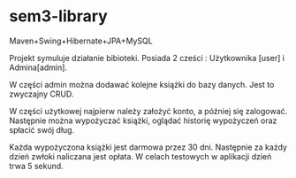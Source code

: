 
sem3-library
============

Maven+Swing+Hibernate+JPA+MySQL

Projekt symuluje działanie bibioteki. Posiada 2 cześci : Użytkownika [user] i Admina[admin]. 

W części admin można dodawać kolejne książki do bazy danych. Jest to zwyczajny CRUD.

W części użytkowej najpierw należy założyć konto, a później się zalogować.
Następnie można wypożyczać książki, oglądać historię wypożyczeń oraz spłacić swój dług.

Każda wypożyczona książki jest darmowa przez 30 dni. Następnie za każdy dzień zwłoki naliczana jest opłata. W celach testowych w aplikacji dzień trwa 5 sekund.


